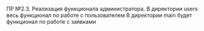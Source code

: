 ПР №2.3. Реализация функционала администратора.
В директории users весь функционал по работе с пользователем 
В директории main будет функционал по работе с заявками
